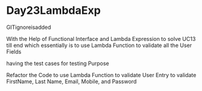 # Day23LambdaExp


GITignoreisadded

With the Help of  Functional Interface and Lambda Expression to solve UC13 till end which essentially is to use Lambda Function to validate all the User Fields


having the test cases for testing Purpose


Refactor the Code to  use Lambda Function to validate User Entry  to validate 
FirstName, Last Name, Email, Mobile, and Password




